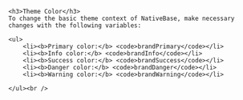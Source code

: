  <div class="section" id="themeColor">

    <h3>Theme Color</h3>
    To change the basic theme context of NativeBase, make necessary changes with the following variables:

    <ul>
        <li><b>Primary color:</b> <code>brandPrimary</code></li>
        <li><b>Info color:</b> <code>brandInfo</code></li>
        <li><b>Success color:</b> <code>brandSuccess</code></li>
        <li><b>Danger color:</b> <code>brandDanger</code></li>
        <li><b>Warning color:</b> <code>brandWarning</code></li>

    </ul><br />


</div>
